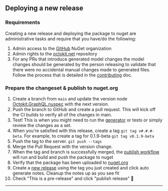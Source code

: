 ## Deploying a new release

### Requirements

Creating a new release and deploying the package to nuget are administrative tasks and require that you have/do the following:
1. Admin access to the [GitHub](https://www.nuget.org/profiles/GitHub) NuGet organization
2. Admin rights to the [octokit.net](https://github.com/octokit/octokit.net) repository
3. For any PRs that introduce generated model changes the model changes should be generated by the person releasing to validate that there were no accidental manual changes made to generated files.  Follow the process that is detailed in the [contributing](contributing.md) doc.

### Prepare the changeset & publish to nuget.org

1. Create a branch from `main` and update the version node [Octokit.GraphQL.nuspec](https://github.com/octokit/octokit.graphql.net/blob/main/Octokit.GraphQL.nuspec) with the next version.
2. Push the branch to GitHub and create a pull request. This will kick off the CI builds to verify all of the changes in main.
3. Test!  This is when you might need to run the [generator](contributing.md) or tests or simply review the changes as a set.
4. When you're satisfied with this release, create a tag `git tag v#.#.#-beta`. For example, to create a tag for 0.1.9-beta
`git tag v0.1.9-beta`
5. Push the tag to the server. `git push --tags`
6. Merge the Pull Request with the version change.
7. When the tag and branch is successfully merged, the [publish workflow](https://github.com/octokit/octokit.graphql.net/actions/workflows/dotnetcore.yml) will run and build and push the package to nuget
8. Verify that the package has been uploaded to [nuget.org](https://www.nuget.org/packages/Octokit.GraphQL/)
9. Create a [new release](https://github.com/octokit/octokit.graphql.net/releases/new) using the tag you just created and click auto generate notes.  Cleanup the notes up as you see fit
10. Check "This is a pre-release" and click "publish release" 🎉


---
